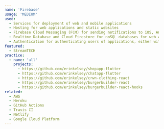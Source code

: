 ```yaml
---
name: 'Firebase'
usage: 'MEDIUM'
used:
  - Services for deployment of web and mobile applications
  - Hosting for web applications and static websites
  - Firebase Cloud Messaging (FCM) for sending notifications to iOS, Android and web applications
  - Realtime Database and Cloud Firestore for noSQL databases for web and mobile applications
  - Authentication for authenticating users of applications, either with email and password combinations, or Google SSO
featured:
  - StreamTECH
practice:
  - name: 'all'
    projects:
      - https://github.com/erinkelsey/shopapp-flutter
      - https://github.com/erinkelsey/chatapp-flutter
      - https://github.com/erinkelsey/crwn-clothing-react
      - https://github.com/erinkelsey/burgerbuilder-react
      - https://github.com/erinkelsey/burgerbuilder-react-hooks
related:
  - AWS
  - Heroku
  - GitHub Actions
  - Travis CI
  - Netlify
  - Google Cloud Platform
---
```

